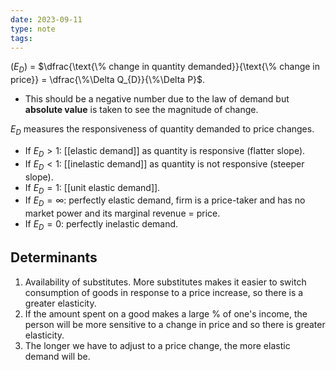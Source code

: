 ```yaml
---
date: 2023-09-11
type: note
tags: 
---
```


$(E_{D})$ = $\dfrac{\text{\% change in quantity demanded}}{\text{\% change in price}} = \dfrac{\%\Delta Q_{D}}{\%\Delta P}$.
- This should be a negative number due to the law of demand but **absolute value** is taken to see the magnitude of change.

$E_{D}$ measures the responsiveness of quantity demanded to price changes.
- If $E_{D} > 1$: [[elastic demand]] as quantity is responsive (flatter slope).
- If $E_{D} < 1$: [[inelastic demand]] as quantity is not responsive (steeper slope).
- If $E_{D} = 1$: [[unit elastic demand]].
- If $E_{D} = \infty$: perfectly elastic demand, firm is a price-taker and has no market power and its marginal revenue = price.
- If $E_{D} = 0$: perfectly inelastic demand.

## Determinants
1. Availability of substitutes. More substitutes makes it easier to switch consumption of goods in response to a price increase, so there is a greater elasticity.
2. If the amount spent on a good makes a large % of one's income, the person will be more sensitive to a change in price and so there is greater elasticity.
3. The longer we have to adjust to a price change, the more elastic demand will be.